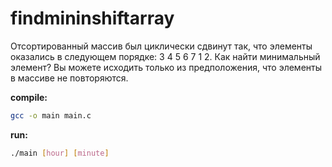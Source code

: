 # findmininshiftarray

Отсортированный массив был циклически сдвинут так,
что элементы оказались в следующем порядке: 3 4 5 6 7 1 2. Как найти минимальный элемент?
Вы можете исходить только из предположения, что элементы в массиве не повторяются.

**compile:**
```bash
gcc -o main main.c
```
**run:**
```bash
./main [hour] [minute]
```
